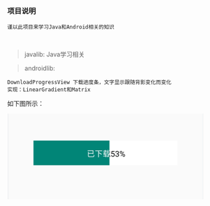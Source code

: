 ### 项目说明

    谨以此项目来学习Java和Android相关的知识


​    

> javalib: Java学习相关


> androidlib: 

    DownloadProgressView 下载进度条，文字显示跟随背影变化而变化
    实现：LinearGradient和Matrix

如下图所示：

![DownloadProgressView](/image/download_progress_view.png)

